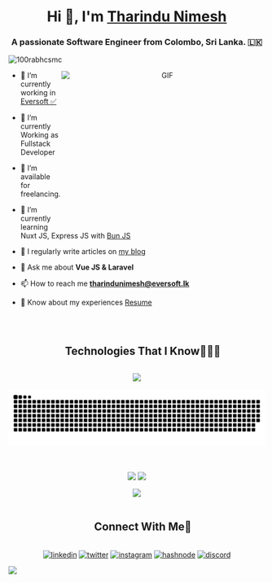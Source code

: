 <h1 align="center">Hi 👋, I'm <a href="https://tharindu.eversoft.lk" target="blank">
Tharindu Nimesh</a></h1>
<h3 align="center">A passionate Software Engineer from Colombo, Sri Lanka. 🇱🇰</h3>

<p align="left"> <img src="https://komarev.com/ghpvc/?username=100rabhcsmc&label=Profile%20views&color=0e75b6&style=flat" alt="100rabhcsmc" /> </p>

<a target="_blank" align="center">
  <img align="right" top="500" height="300" width="400" alt="GIF" src="https://media.giphy.com/media/SWoSkN6DxTszqIKEqv/giphy.gif">
</a>

- 🔭 I’m currently working in <a href="https://www.eversoft.lk" target="blank">Eversoft ✅</a>

- 🌱 I’m currently Working as Fullstack Developer

- 🤝 I’m available for freelancing.

- 🌱 I’m currently learning Nuxt JS, Express JS with <a href="https://bun.sh" target="blank">Bun JS</a>

- 📝 I regularly write articles on <a href="https://tharindu.eversoft.lk/blog" target="blank">my blog</a>

- 💬 Ask me about **Vue JS & Laravel**

- 📫 How to reach me **tharindunimesh@eversoft.lk**

- 📄 Know about my experiences <a href="https://tharindu.eversoft.lk" target="blank">Resume</a>
<br/>

<!--h1 without bottom border-->
<div id="user-content-toc">
  <ul align="center">
    <summary><h2 align="center" style="display: inline-block">Technologies That I Know👨🏻‍💻</h2></summary>
  </ul>
</div>

<!--tech stack icons-->
<p align="center">
  <a href="https://skillicons.dev">
    <img src="https://skillicons.dev/icons?i=git,aws,bootstrap,c,cpp,css,discord,docker,dynamodb,express,figma,firebase,github,html,idea,java,js,kotlin,linux,md,materialui,mongodb,mysql,nextjs,nodejs,postman,py,react,tailwind,ts,vscode&perline=14" />
  </a>
</p>

<!--- snake -->
<div align="center">
  <img  src="https://github.com/1999AZZAR/1999AZZAR/blob/main/resources/img/grid-snake.svg"
       alt="snake" /></a>
</div>

<br />
<br />

<p align= "center">
  <img height= "150" src="https://camo.githubusercontent.com/adc66adbd6076e068180b7f81b3641ea8fed5f32960d8c508327eb8ab4cf6cdc/68747470733a2f2f6769746875622d726561646d652d73746174732e76657263656c2e6170702f6170693f757365726e616d653d54686172696e64754e696d657368267468656d653d6461726b26686964655f626f726465723d66616c736526696e636c7564655f616c6c5f636f6d6d6974733d7472756526636f756e745f707269766174653d74727565" />
  <img height= "150" src="https://camo.githubusercontent.com/db53db4064612ad23f84720d7de2d0bfc04eb3bb21f9f554f1b69a7f8d209883/68747470733a2f2f6769746875622d726561646d652d73746174732e76657263656c2e6170702f6170692f746f702d6c616e67732f3f757365726e616d653d54686172696e64754e696d657368267468656d653d6461726b26686964655f626f726465723d66616c736526696e636c7564655f616c6c5f636f6d6d6974733d7472756526636f756e745f707269766174653d74727565266c61796f75743d636f6d70616374" />
</p>
<p align= "center">
  <img height= "150" src="https://camo.githubusercontent.com/611b8e5a4af77f55c485dea7283f95c1d2cc43be6b67c0f24489e315ad5b1a85/68747470733a2f2f6769746875622d726561646d652d73747265616b2d73746174732e6865726f6b756170702e636f6d2f3f757365723d54686172696e64754e696d657368267468656d653d6461726b26686964655f626f726465723d66616c7365" />
</p>

<!-- Connect with me -->
<!--h2 without bottom border-->
<div id="user-content-toc">
  <ul align="center">
    <summary><h2 style="display: inline-block">Connect With Me🤝</h2></summary>
  </ul>
</div>

<!--icons and links-->
<p align="center">
<a href="#" target="blank"><img align="center" src="https://user-images.githubusercontent.com/88904952/234979284-68c11d7f-1acc-4f0c-ac78-044e1037d7b0.png" alt="linkedin" height="50" width="50" /></a>
<a href="#" target="blank"><img align="center" src="https://user-images.githubusercontent.com/88904952/234980676-61bfb021-ecc8-48f7-88e6-34c1b06c4a58.png" alt="twitter" height="50" width="50" /></a> 
<a href="#" target="blank"><img align="center" src="https://user-images.githubusercontent.com/88904952/234981169-2dd1e58f-4b7e-468c-8213-034ba62156c3.png" alt="instagram" height="50" width="50" /></a>
<a href="#" target="blank"><img align="center" src="https://user-images.githubusercontent.com/88904952/234982196-562aea17-5532-4550-8c08-1c7cb994a541.png" alt="hashnode" height="50" width="50" /></a>
<a href="#" target="blank"><img align="center" src="https://user-images.githubusercontent.com/88904952/234982627-019fd336-6248-453c-9b05-97c13fd1d207.png" alt="discord" height="50" width="50" /></a>
  
</p>

<!--horizontal divider(gradiant)-->
<img src="https://user-images.githubusercontent.com/73097560/115834477-dbab4500-a447-11eb-908a-139a6edaec5c.gif">
